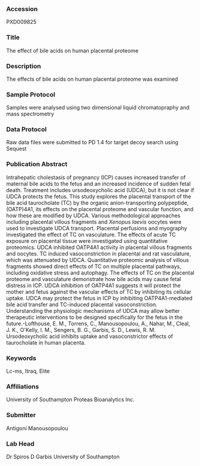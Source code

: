 ### Accession
PXD009825

### Title
The effect of bile acids on human placental proteome

### Description
The effects of bile acids on human placental proteome was examined

### Sample Protocol
Samples were analysed using two dimensional liquid chromatopraphy and mass spectrometry

### Data Protocol
Raw data files were submitted to PD 1.4 for target decoy search using Sequest

### Publication Abstract
Intrahepatic cholestasis of pregnancy (ICP) causes increased transfer of maternal bile acids to the fetus and an increased incidence of sudden fetal death. Treatment includes ursodeoxycholic acid (UDCA), but it is not clear if UDCA protects the fetus. This study explores the placental transport of the bile acid taurocholate (TC) by the organic anion-transporting polypeptide, (OATP)4A1, its effects on the placental proteome and vascular function, and how these are modified by UDCA. Various methodological approaches including placental villous fragments and <i>Xenopus laevis</i> oocytes were used to investigate UDCA transport. Placental perfusions and myography investigated the effect of TC on vasculature. The effects of acute TC exposure on placental tissue were investigated using quantitative proteomics. UDCA inhibited OATP4A1 activity in placental villous fragments and oocytes. TC induced vasoconstriction in placental and rat vasculature, which was attenuated by UDCA. Quantitative proteomic analysis of villous fragments showed direct effects of TC on multiple placental pathways, including oxidative stress and autophagy. The effects of TC on the placental proteome and vasculature demonstrate how bile acids may cause fetal distress in ICP. UDCA inhibition of OATP4A1 suggests it will protect the mother and fetus against the vascular effects of TC by inhibiting its cellular uptake. UDCA may protect the fetus in ICP by inhibiting OATP4A1-mediated bile acid transfer and TC-induced placental vasoconstriction. Understanding the physiologic mechanisms of UDCA may allow better therapeutic interventions to be designed specifically for the fetus in the future.-Lofthouse, E. M., Torrens, C., Manousopoulou, A., Nahar, M., Cleal, J. K., O'Kelly, I. M., Sengers, B. G., Garbis, S. D., Lewis, R. M. Ursodeoxycholic acid inhibits uptake and vasoconstrictor effects of taurocholate in human placenta.

### Keywords
Lc-ms, Itraq, Elite

### Affiliations
University of Southampton
Proteas Bioanalytics Inc.

### Submitter
Antigoni Manousopoulou

### Lab Head
Dr Spiros D Garbis
University of Southampton


